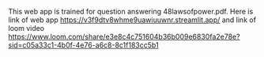 This web app is trained for question answering 48lawsofpower.pdf. Here is link of web app https://v3f9dtv8whme9uawiuuwnr.streamlit.app/ and link of loom video https://www.loom.com/share/e3e8c4c751604b36b009e6830fa2e78e?sid=c05a33c1-4b0f-4e76-a6c8-8c1f183cc5b1

